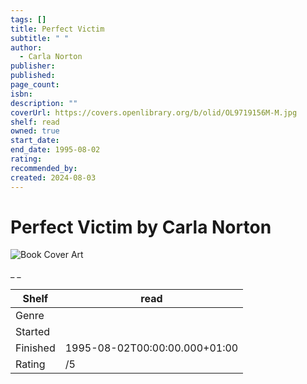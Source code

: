 ```yaml
---
tags: []
title: Perfect Victim
subtitle: " "
author:
  - Carla Norton
publisher:
published:
page_count:
isbn:
description: ""
coverUrl: https://covers.openlibrary.org/b/olid/OL9719156M-M.jpg
shelf: read
owned: true
start_date:
end_date: 1995-08-02
rating:
recommended_by:
created: 2024-08-03
---
```


# Perfect Victim by Carla Norton

![Book Cover Art](https://covers.openlibrary.org/b/olid/OL9719156M-M.jpg)

_ _

| Shelf | read |
| --- | --- |
| Genre |  |
| Started |  |
| Finished | 1995-08-02T00:00:00.000+01:00 |
| Rating | /5 |

